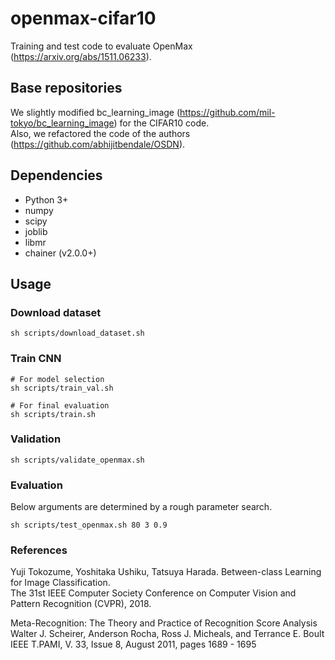# openmax-cifar10
Training and test code to evaluate OpenMax (https://arxiv.org/abs/1511.06233).

## Base repositories
We slightly modified bc_learning_image (https://github.com/mil-tokyo/bc_learning_image) for the CIFAR10 code.  
Also, we refactored the code of the authors (https://github.com/abhijitbendale/OSDN).

## Dependencies
* Python 3+
* numpy
* scipy
* joblib
* libmr
* chainer (v2.0.0+)

## Usage
### Download dataset
```
sh scripts/download_dataset.sh
```

### Train CNN
```
# For model selection
sh scripts/train_val.sh

# For final evaluation
sh scripts/train.sh
```

### Validation
```
sh scripts/validate_openmax.sh
```

### Evaluation
Below arguments are determined by a rough parameter search.
```
sh scripts/test_openmax.sh 80 3 0.9
```

### References
Yuji Tokozume, Yoshitaka Ushiku, Tatsuya Harada. Between-class Learning for Image Classification.  
The 31st IEEE Computer Society Conference on Computer Vision and Pattern Recognition (CVPR), 2018.

Meta-Recognition: The Theory and Practice of Recognition Score Analysis  
Walter J. Scheirer, Anderson Rocha, Ross J. Micheals, and Terrance E. Boult  
IEEE T.PAMI, V. 33, Issue 8, August 2011, pages 1689 - 1695  
